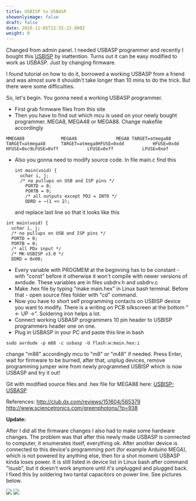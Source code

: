 ```yaml
---
title: USBISP to USBASP
showonlyimage: false
draft: false
date: 2016-11-05T12:55:22.000Z
weight: 0
---
```

Changed from admin panel. I needed USBASP programmer and recently I bought this [USBISP](https://www.ebay.com/itm/262136733478) by inattention.
Turns out it can be easy modified to work as USBASP. Just by changing firmware.
<!--more-->
I found tutorial on how to do it, borrowed a working USBASP from a friend and was almost sure it shouldn't take longer than 10 mins to do the trick. But there were some difficulties.

So, let's begin. You gonna need a working USBASP programmer.

* First grab firmware files from this site
* Then you have to find out which mcu is used on your newly bought programmer. MEGA8, MEGA48 or MEGA88. Change makefile accordingly

```
MMEGA88              MEGA48               MEGA8 TARGET=atmega88      TARGET=atmega48      TARGET=atmega8HFUSE=0xdd           HFUSE=0xdd           HFUSE=0xc9LFUSE=0xff           LFUSE=0xff           LFUSE=0xef
```

* Also you gonna need to modify source code. In file main.c find this

  ```
  int main(void) {  
    uchar i, j;  
    /* no pullups on USB and ISP pins */
      PORTD = 0;
      PORTB = 0;
      /* all outputs except PD2 = INT0 */
      DDRD = ~(1 << 2);
  ```
  and replace last line so that it looks like this

```
int main(void) {
  uchar i, j;
  /* no pullups on USB and ISP pins */
  PORTD = 0;
  PORTB = 0;
  /* all PDx input */
  /* MK-USBISP v3.0 */
  DDRD = 0x00;
```

* Every variable with PROGMEM at the beginning has to be constant - with "const" before it otherwise it won't compile with newer versions of avrdude. These variables are in files usbdrv.h and usbdrv.c
* Make .hex file by typing "make main.hex" in Linux bash terminal. Before that - open source files folder with "cd" command.
* Now you have to short self programming contacts on USBISP device you want to modify. There is a writing on PCB silkscreen at the bottom "<- UP ->". Soldering iron helps a lot.
* Connect working USBASP programmers 10 pin header to USBISP programmers header one on one.
* Plug in USBASP in your PC and paste this line in bash

`sudo avrdude -p m88 -c usbasp -U flash:w:main.hex:i`

change "m88" accordingly mcu to "m8" or "m48" if needed. Press Enter, wait for firmware to be burned, after that, unplug devices, remove programming jumper wire from newly programmed USBISP which is now USBASP and try it out!

Git with modified source files and .hex file for MEGA88 here: [USBISP-USBASP](https://github.com/edgars-dev/USBISP-USBASP)

References:
http://club.dx.com/reviews/151604/565379
http://www.sciencetronics.com/greenphotons/?p=938

**Update:**

After I did all the firmware changes I also had to make some hardware changes.
The problem was that after this newly made USBASP is connected to computer, it enumerates itself, everything ok. After another device is connected to this device's programming port (for example Arduino MEGA), which is not powered by anything else, then for a shot moment USBASP kinda loses power. It is still listed in device list in Linux bash after command "lsusb", but it doesn't work anymore until it's unplugged and plugged back.
I fixed this by soldering two tantal capacitors on power line. See pictures below.

![](/img/portfolio/file_001.jpeg)
![](/img/portfolio/file_000-1.jpeg)

